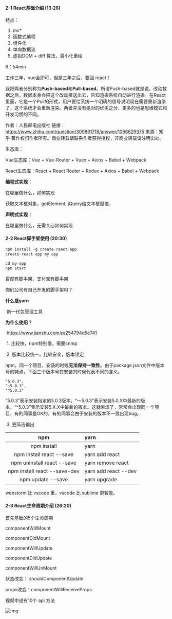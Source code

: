 #### 2-1 React基础介绍 (13:26)

特点：

1. mv*
2. 函数式编程
3. 组件化
4. 单向数据流
5. 虚拟DOM + diff 算法，最小化重绘



6：54min

工作三年，vue会即可，但是三年之后，要回 react！



我把两者分别称为**Push-based**和**Pull-based**。所谓Push-based就是说，改动数据之后，数据本身会把这个改动推送出去，告知渲染系统自动进行渲染。在React里面，它是一个Pull的形式，用户要给系统一个明确的信号说明现在需要重新渲染了，这个系统才会重新渲染。两者并没有绝对的优劣之分，更多的也是思维模式和开发习惯的不同。

作者：人民邮电出版社
链接：https://www.zhihu.com/question/309891718/answer/1066629375
来源：知乎
著作权归作者所有。商业转载请联系作者获得授权，非商业转载请注明出处。



生态库：

Vue生态库：Vue + Vue-Router + Vuex + Axios + Babel + Webpack

React生态库：React + React Router + Redux +  Axios + Babel + Webpack



**编程式实现：**

在哪里做什么，如何实现

获取文本框对象，getElement,  jQuery给文本框赋值，

**声明式实现：**

在哪里做什么，无需关心如何实现



#### 2-2 React脚手架使用 (20:30)

```javascript
npm install -g create-react-app
create-react-app my-app

cd my-app
npm start
```

百度有脚手架，支付宝有脚手架

你们公司有自己开发的脚手架吗？



**什么是yarn**

​	新一代包管理工具

**为什么使用？**

​	https://www.jianshu.com/p/254794d5e741

​	1. 比较快，npm特别慢，需要cnmp

​	2. 版本比较统一，比较安全，版本锁定

​	npm，同一个项目，安装的时候**无法保持一致性**。由于package.json文件中版本号的特点，下面三个版本号在安装的时候代表不同的含义。

```shell
"5.0.3",
"~5.0.3",
"^5.0.3"
```

“5.0.3”表示安装指定的5.0.3版本，“～5.0.3”表示安装5.0.X中最新的版本，“^5.0.3”表示安装5.X.X中最新的版本。这就麻烦了，常常会出现同一个项目，有的同事是OK的，有的同事会由于安装的版本不一致出现bug。

​	3. 更简洁输出



|             npm              | yarn                 |
| :--------------------------: | :------------------- |
|         npm install          | yarn                 |
|   npm install react --save   | yarn add react       |
|  npm uninstall react --save  | yarn remove react    |
| npm install react --save-dev | yarn add react --dev |
|      npm update --save       | yarn upgrade         |



webstorm 比 vscode 重，vscode 比 sublime 更智能。



#### 2-3 React生命周期介绍 (26:20)

首先基础的5个生命周期

componentWillMount

componentDidMount

componentWillUpdate

componentDidUpdate

componentWillUnMount

状态改变： shouldComponentUpdate

props改变：componentWillReceiveProps



视频中说有10个 api 方法



![img](https://upload-images.jianshu.io/upload_images/16775500-8d325f8093591c76.jpg)



















